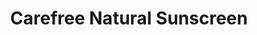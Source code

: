 ---
title: "Carefree Natural Sunscreen"
url: /carefree/carefree-natural-sunscreen/
shop: Kosmetik
---